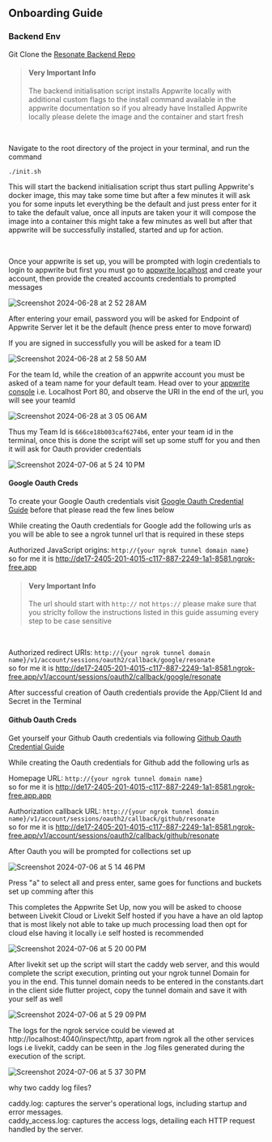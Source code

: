 ## Onboarding Guide

### Backend Env 

Git Clone the [Resonate Backend Repo](https://github.com/Aarush-Acharya/Resonate-Backend)
<br/>

> #### **Very Important Info**
> The backend initialisation script installs Appwrite locally with additional custom flags to the install command available in the appwrite documentation so if you already have Installed Appwrite locally please delete the image and the container and start fresh
<br/>

Navigate to the root directory of the project in your terminal, and run the command
```
./init.sh
```
This will start the backend initialisation script thus start pulling Appwrite's docker image, this may take some time but after a few minutes it will ask you for some inputs let everything be the default and just press enter for it to take the default value, once all inputs are taken your it will compose the image into a container this might take a few minutes as well but after that appwrite will be successfully installed, started and up for action.

<br/>

Once your appwrite is set up, you will be prompted with login credentials to login to appwrite but first you must go to [appwrite localhost](http://localhost:80) and create your account, then provide the created accounts credentials to prompted messages

![Screenshot 2024-06-28 at 2 52 28 AM](https://github.com/Aarush-Acharya/Resonate/assets/92685647/802d96c1-0ad5-4922-b49a-56eb56e39904)

After entering your email, password you will be asked for Endpoint of Appwrite Server let it be the default (hence press enter to move forward)
<br/>

If you are signed in successfully you will be asked for a team ID

![Screenshot 2024-06-28 at 2 58 50 AM](https://github.com/Aarush-Acharya/Resonate/assets/92685647/3c401e60-3a64-4a6e-9c94-42863dccddd0)

For the team Id, while the creation of an appwrite account you must be asked of a team name for your default team. Head over to your [appwrite console](http://localhost:80) i.e. Localhost Port 80, and observe the URl in the end of the url, you will see your teamId

![Screenshot 2024-06-28 at 3 05 06 AM](https://github.com/Aarush-Acharya/Resonate/assets/92685647/9717d9e5-41ad-4fd8-8f71-bac79e73cea7)

Thus my Team Id is `666ce18b003caf6274b6`, enter your team id in the terminal, once this is done the script will set up some stuff for you and then it will ask for Oauth provider credentials 

![Screenshot 2024-07-06 at 5 24 10 PM](https://github.com/Aarush-Acharya/Resonate/assets/92685647/76c37da6-b69f-4335-9528-368fab979166)

#### Google Oauth Creds 

To create your Google Oauth credentials visit [Google Oauth Credential Guide](https://www.balbooa.com/help/gridbox-documentation/integrations/other/google-client-id) before that please read the few lines below 

While creating the Oauth credentials for Google add the following urls as 
you will be able to see a ngrok tunnel url that is required in these steps

Authorized JavaScript origins: `http://{your ngrok tunnel domain name}`     
so for me it is http://de17-2405-201-4015-c117-887-2249-1a1-8581.ngrok-free.app   

> #### **Very Important Info**
> The url should start with `http://` not `https://` please make sure that you striclty follow the instructions listed in this guide assuming every step to be case sensitive
<br/>

Authorized redirect URIs: `http://{your ngrok tunnel domain name}/v1/account/sessions/oauth2/callback/google/resonate`    
so for me it is http://de17-2405-201-4015-c117-887-2249-1a1-8581.ngrok-free.app/v1/account/sessions/oauth2/callback/google/resonate
 
After successful creation of Oauth credentials provide the App/Client  Id and Secret in the Terminal

#### Github Oauth Creds 

Get yourself your Github Oauth credentials via following [Github Oauth Credential Guide](https://support.heateor.com/get-github-client-id-client-secret/)

While creating the Oauth credentials for Github add the following urls as 

Homepage URL: `http://{your ngrok tunnel domain name}`  
so for me it is http://de17-2405-201-4015-c117-887-2249-1a1-8581.ngrok-free.app.app

Authorization callback URL: `http://{your ngrok tunnel domain name}/v1/account/sessions/oauth2/callback/github/resonate`  
so for me it is http://de17-2405-201-4015-c117-887-2249-1a1-8581.ngrok-free.app/v1/account/sessions/oauth2/callback/github/resonate

After Oauth you will be prompted for collections set up 

![Screenshot 2024-07-06 at 5 14 46 PM](https://github.com/Aarush-Acharya/Resonate/assets/92685647/5155b124-07e4-4769-a9f1-ac574816f85e)

Press "a" to select all and press enter, same goes for functions and buckets set up comming after this

This completes the Appwrite Set Up, now you will be asked to choose between Livekit Cloud or Livekit Self hosted if you have a have an old laptop that is most likely not able to take up much processing load then opt for cloud else having it locally i.e self hosted is recommended 

![Screenshot 2024-07-06 at 5 20 00 PM](https://github.com/Aarush-Acharya/Resonate/assets/92685647/348dc245-165e-490c-ba50-f699cd05bbee)

After livekit set up the script will start the caddy web server, and this would complete the script execution, printing out your ngrok tunnel Domain for you in the end. This tunnel domain needs to be entered in the constants.dart in the client side flutter project, copy the tunnel domain and save it with your self as well 

![Screenshot 2024-07-06 at 5 29 09 PM](https://github.com/Aarush-Acharya/Resonate/assets/92685647/c18d726f-2a59-415c-8f03-483fe8e31097)

The logs for the ngrok service could be viewed at http://localhost:4040/inspect/http, apart from ngrok all the other services logs i.e
livekit, caddy can be seen in the .log files generated during the execution of the script.

![Screenshot 2024-07-06 at 5 37 30 PM](https://github.com/Aarush-Acharya/Resonate/assets/92685647/4aa9a6b7-5035-4bfa-81c7-fb9f814d018e)

why two caddy log files?

caddy.log: captures the server's operational logs, including startup and error messages.   
caddy_access.log: captures the access logs, detailing each HTTP request handled by the server.



